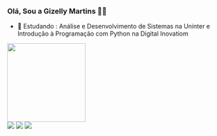 ### Olá, Sou a Gizelly Martins 🙋‍♀️

- 🌱 Estudando : Análise e Desenvolvimento de Sistemas na Uninter
 e Introdução à Programação com Python na Digital Inovatiom

<div>
  <a href="https://github.com/Gizellymartins">
  <img height="180em" src="https://github-readme-stats.vercel.app/api?username=Gizellymartins&show_icons=true&theme=tokyonight&include_all_commits=true&count_private=true"/>
  
</div>

  <div> 
  <a href="https://instagram.com/gizellymartiins" target="_blank"><img src="https://img.shields.io/badge/-Instagram-%23E4405F?style=for-the-badge&logo=instagram&logoColor=white" target="_blank"></a>
  <a href="https://www.linkedin.com/in/gizelly-martins-895b97b0/" target="_blank"><img src="https://img.shields.io/badge/-LinkedIn-%230077B5?style=for-the-badge&logo=linkedin&logoColor=white" target="_blank"></a> 
  <a href = "mailto:gizelly.martins@hotmail.chttps://img.shields.io/badge/Microsoft_Outlook-0078D4?style=for-the-badge&logo=microsoft-outlook&logoColor=whitem"><img src=https://img.shields.io/badge/Microsoft_Outlook-0078D4?style=for-the-badge&logo=microsoft-outlook&logoColor=white target="_blank"></a>
 </div>   
